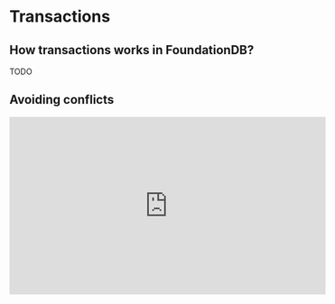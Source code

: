 # Transactions

<!-- toc -->

## How transactions works in FoundationDB?

TODO

## Avoiding conflicts

<iframe width="560" height="315" src="https://www.youtube.com/embed/2HiIgbxtx0c" title="YouTube video player" frameborder="0" allow="accelerometer; autoplay; clipboard-write; encrypted-media; gyroscope; picture-in-picture" allowfullscreen></iframe>